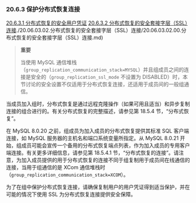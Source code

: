 ### 20.6.3 保护分布式恢复连接

[20.6.3.1 分布式恢复的安全用户凭证](./20.06.03.01.分布式恢复的安全用户凭证.md)
[20.6.3.2 分布式恢复的安全套接字层（SSL）连接](./20.06.03.02.分布式恢复的安全套接字层（SSL）连接.md)./20.06.03.02.分布式恢复的安全套接字层（SSL）连接/20.06.03.02.00.分布式恢复的安全套接字层（SSL）连接.md)

> **重要**
>
> 当使用 MySQL 通信堆栈（`group_replication_communication_stack=MYSQL`）并且组成员之间的连接是安全的（`group_replication_ssl_mode` 不设置为 DISABLED）时，本节讨论的安全设置不仅适用于分布式恢复连接，还适用于成员间的一般组通信。

当成员加入组时，分布式恢复是通过远程克隆操作（如果可用且适当）和异步复制连接的组合进行的。有关分布式恢复的完整描述，请参见第 18.5.4 节，“分布式恢复”。

在 MySQL 8.0.20 之前，组成员为加入成员的分布式恢复提供其标准 SQL 客户端连接，如 MySQL 服务器的主机名和端口系统变量所指定。从 MySQL 8.0.21 开始，组成员可能会宣传一个备用的分布式恢复端点列表，作为加入成员的专用客户端连接。有关更多详细信息，请参见第 18.5.4.1 节，“分布式恢复的连接”。请注意，为加入成员提供的用于分布式恢复的连接不同于组复制用于成员间在线通信的连接，当用于组通信的是 XCom 通信堆栈时（`group_replication_communication_stack=XCOM`）。

为了在组中保护分布式恢复连接，请确保复制用户的用户凭证得到适当保护，并在可能的情况下使用 SSL 为分布式恢复连接提供安全保障。